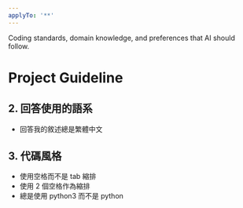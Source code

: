 ```yaml
---
applyTo: '**'
---
```

Coding standards, domain knowledge, and preferences that AI should follow.

# Project Guideline

## 2. 回答使用的語系
- 回答我的敘述總是繁體中文

## 3. 代碼風格
- 使用空格而不是 tab 縮排
- 使用 2 個空格作為縮排
- 總是使用 python3 而不是 python
